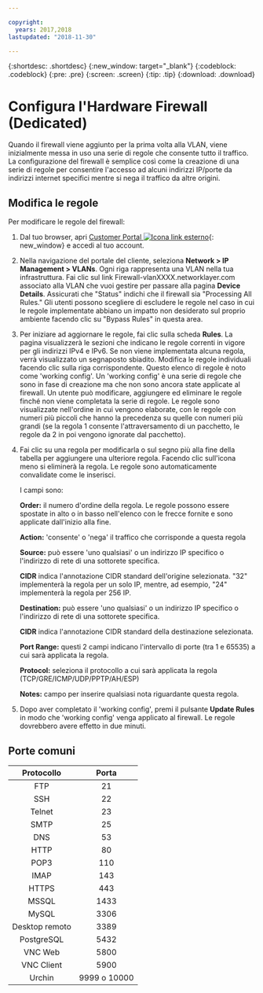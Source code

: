 ```yaml
---

copyright:
  years: 2017,2018
lastupdated: "2018-11-30"

---
```


{:shortdesc: .shortdesc}
{:new_window: target="_blank"}
{:codeblock: .codeblock}
{:pre: .pre}
{:screen: .screen}
{:tip: .tip}
{:download: .download}

# Configura l'Hardware Firewall (Dedicated)

Quando il firewall viene aggiunto per la prima volta alla VLAN, viene inizialmente messa in uso una serie di regole che consente tutto il traffico. La configurazione del firewall è semplice così come la creazione di una serie di regole per consentire l'accesso ad alcuni indirizzi IP/porte da indirizzi internet specifici mentre si nega il traffico da altre origini.

## Modifica le regole

Per modificare le regole del firewall:

1. Dal tuo browser, apri [Customer Portal ![Icona link esterno](../../icons/launch-glyph.svg "Icona link esterno")](https://control.softlayer.com/){: new_window} e accedi al tuo account.
2. Nella navigazione del portale del cliente, seleziona **Network > IP Management > VLANs**. Ogni riga rappresenta una VLAN nella tua infrastruttura.  Fai clic sul link Firewall-vlanXXXX.networklayer.com associato alla VLAN che vuoi gestire per passare alla pagina **Device Details**. Assicurati che "Status" indichi che il firewall sia "Processing All Rules."  Gli utenti possono scegliere di escludere le regole nel caso in cui le regole implementate abbiano un impatto non desiderato sul proprio ambiente facendo clic su "Bypass Rules" in questa area.
3. Per iniziare ad aggiornare le regole, fai clic sulla scheda **Rules**. La pagina visualizzerà le sezioni che indicano le regole correnti in vigore per gli indirizzi IPv4 e IPv6.  Se non viene implementata alcuna regola, verrà visualizzato un segnaposto sbiadito.  Modifica le regole individuali facendo clic sulla riga corrispondente.  Questo elenco di regole è noto come 'working config'. Un 'working config' è una serie di regole che sono in fase di creazione ma che non sono ancora state applicate al firewall. Un utente può modificare, aggiungere ed eliminare le regole finché non viene completata la serie di regole.  Le regole sono visualizzate nell'ordine in cui vengono elaborate, con le regole con numeri più piccoli che hanno la precedenza su quelle con numeri più grandi (se la regola 1 consente l'attraversamento di un pacchetto, le regole da 2 in poi vengono ignorate dal pacchetto).
4. Fai clic su una regola per modificarla o sul segno più alla fine della tabella per aggiungere una ulteriore regola. Facendo clic sull'icona meno si eliminerà la regola. Le regole sono automaticamente convalidate come le inserisci.

    I campi sono:

    **Order:** il numero d'ordine della regola. Le regole possono essere spostate in alto o in basso nell'elenco con le frecce fornite e sono applicate dall'inizio alla fine.

    **Action:** 'consente' o 'nega' il traffico che corrisponde a questa regola

    **Source:** può essere 'uno qualsiasi' o un indirizzo IP specifico o l'indirizzo di rete di una sottorete specifica.

    **CIDR** indica l'annotazione CIDR standard dell'origine selezionata.  "32" implementerà la regola per un solo IP, mentre, ad esempio, "24" implementerà la regola per 256 IP.

    **Destination:** può essere 'uno qualsiasi' o un indirizzo IP specifico o l'indirizzo di rete di una sottorete specifica.

    **CIDR** indica l'annotazione CIDR standard della destinazione selezionata.

    **Port Range:** questi 2 campi indicano l'intervallo di porte (tra 1 e 65535) a cui sarà applicata la regola.

    **Protocol:** seleziona il protocollo a cui sarà applicata la regola (TCP/GRE/ICMP/UDP/PPTP/AH/ESP)

    **Notes:** campo per inserire qualsiasi nota riguardante questa regola.
    
5. Dopo aver completato il 'working config', premi il pulsante **Update Rules** in modo che 'working config' venga applicato al firewall. Le regole dovrebbero avere effetto in due minuti.

## Porte comuni

| Protocollo | Porta |
| :-----: | :-----: |
| FTP | 21 |
| SSH | 22 |
| Telnet | 23 |
| SMTP | 25 |
| DNS | 53 |
| HTTP | 80 |
| POP3 | 110 |
| IMAP | 143 |
| HTTPS | 443 |
| MSSQL | 1433 |
| MySQL | 3306 |
| Desktop remoto | 3389 |
| PostgreSQL | 5432 |
| VNC Web | 5800 |
| VNC Client | 5900 |
| Urchin | 9999 o 10000 ||
